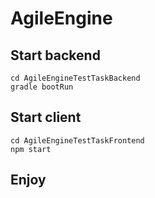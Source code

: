 # AgileEngine

## Start backend
```
cd AgileEngineTestTaskBackend
gradle bootRun
```

## Start client
```
cd AgileEngineTestTaskFrontend
npm start
```
## Enjoy